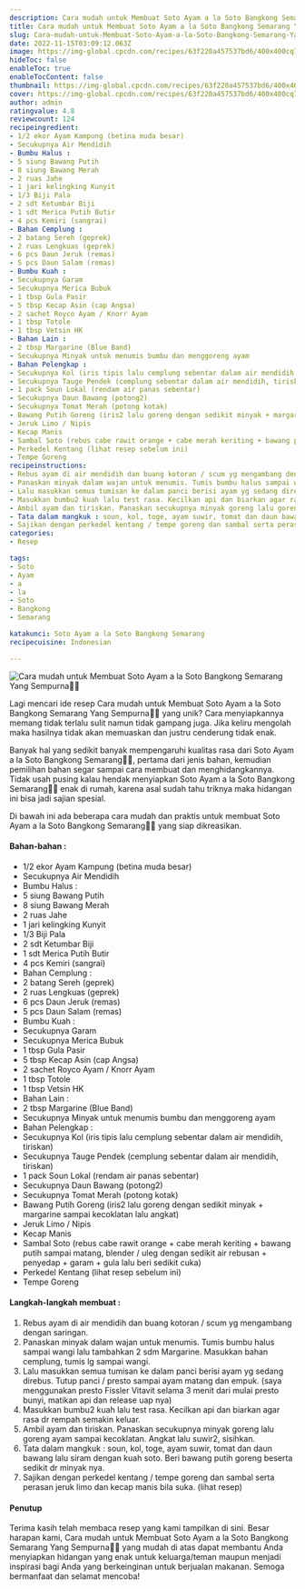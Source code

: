 ```yaml
---
description: Cara mudah untuk Membuat Soto Ayam a la Soto Bangkong Semarang Yang Sempurna"
title: Cara mudah untuk Membuat Soto Ayam a la Soto Bangkong Semarang Yang Sempurna
slug: Cara-mudah-untuk-Membuat-Soto-Ayam-a-la-Soto-Bangkong-Semarang-Yang-Sempurna
date: 2022-11-15T03:09:12.063Z
image: https://img-global.cpcdn.com/recipes/63f220a457537bd6/400x400cq70/photo.jpg
hideToc: false
enableToc: true
enableTocContent: false
thumbnail: https://img-global.cpcdn.com/recipes/63f220a457537bd6/400x400cq70/photo.jpg
cover: https://img-global.cpcdn.com/recipes/63f220a457537bd6/400x400cq70/photo.jpg
author: admin
ratingvalue: 4.8
reviewcount: 124
recipeingredient:
- 1/2 ekor Ayam Kampung (betina muda besar)
- Secukupnya Air Mendidih
- Bumbu Halus :
- 5 siung Bawang Putih
- 8 siung Bawang Merah
- 2 ruas Jahe
- 1 jari kelingking Kunyit
- 1/3 Biji Pala
- 2 sdt Ketumbar Biji
- 1 sdt Merica Putih Butir
- 4 pcs Kemiri (sangrai)
- Bahan Cemplung :
- 2 batang Sereh (geprek)
- 2 ruas Lengkuas (geprek)
- 6 pcs Daun Jeruk (remas)
- 5 pcs Daun Salam (remas)
- Bumbu Kuah :
- Secukupnya Garam
- Secukupnya Merica Bubuk
- 1 tbsp Gula Pasir
- 5 tbsp Kecap Asin (cap Angsa)
- 2 sachet Royco Ayam / Knorr Ayam
- 1 tbsp Totole
- 1 tbsp Vetsin HK
- Bahan Lain :
- 2 tbsp Margarine (Blue Band)
- Secukupnya Minyak untuk menumis bumbu dan menggoreng ayam
- Bahan Pelengkap :
- Secukupnya Kol (iris tipis lalu cemplung sebentar dalam air mendidih, tiriskan)
- Secukupnya Tauge Pendek (cemplung sebentar dalam air mendidih, tiriskan)
- 1 pack Soun Lokal (rendam air panas sebentar)
- Secukupnya Daun Bawang (potong2)
- Secukupnya Tomat Merah (potong kotak)
- Bawang Putih Goreng (iris2 lalu goreng dengan sedikit minyak + margarine sampai kecoklatan lalu angkat)
- Jeruk Limo / Nipis
- Kecap Manis
- Sambal Soto (rebus cabe rawit orange + cabe merah keriting + bawang putih sampai matang, blender / uleg dengan sedikit air rebusan + penyedap + garam + gula lalu beri sedikit cuka)
- Perkedel Kentang (lihat resep sebelum ini)
- Tempe Goreng
recipeinstructions:
- Rebus ayam di air mendidih dan buang kotoran / scum yg mengambang dengan saringan.
- Panaskan minyak dalam wajan untuk menumis. Tumis bumbu halus sampai wangi lalu tambahkan 2 sdm Margarine. Masukkan bahan cemplung, tumis lg sampai wangi.
- Lalu masukkan semua tumisan ke dalam panci berisi ayam yg sedang direbus. Tutup panci / presto sampai ayam matang dan empuk. (saya menggunakan presto Fissler Vitavit selama 3 menit dari mulai presto bunyi, matikan api dan release uap nya)
- Masukkan bumbu2 kuah lalu test rasa. Kecilkan api dan biarkan agar rasa dr rempah semakin keluar.
- Ambil ayam dan tiriskan. Panaskan secukupnya minyak goreng lalu goreng ayam sampai kecoklatan. Angkat lalu suwir2, sisihkan.
- Tata dalam mangkuk : soun, kol, toge, ayam suwir, tomat dan daun bawang lalu siram dengan kuah soto. Beri bawang putih goreng beserta sedikit dr minyak nya.
- Sajikan dengan perkedel kentang / tempe goreng dan sambal serta perasan jeruk limo dan kecap manis bila suka. (lihat resep)
categories:
- Resep

tags:
- Soto
- Ayam
- a
- la
- Soto
- Bangkong
- Semarang

katakunci: Soto Ayam a la Soto Bangkong Semarang
recipecuisine: Indonesian

---
```


![Cara mudah untuk Membuat Soto Ayam a la Soto Bangkong Semarang Yang Sempurna👩‍🍳](https://img-global.cpcdn.com/recipes/63f220a457537bd6/400x400cq70/photo.jpg)

Lagi mencari ide resep Cara mudah untuk Membuat Soto Ayam a la Soto Bangkong Semarang Yang Sempurna👩‍🍳 yang unik? Cara menyiapkannya memang tidak terlalu sulit namun tidak gampang juga. Jika keliru mengolah maka hasilnya tidak akan memuaskan dan justru cenderung tidak enak.

Banyak hal yang sedikit banyak mempengaruhi kualitas rasa dari Soto Ayam a la Soto Bangkong Semarang👩‍🍳, pertama dari jenis bahan, kemudian pemilihan bahan segar sampai cara membuat dan menghidangkannya. Tidak usah pusing kalau hendak menyiapkan Soto Ayam a la Soto Bangkong Semarang👩‍🍳 enak di rumah, karena asal sudah tahu triknya maka hidangan ini bisa jadi sajian spesial.

Di bawah ini ada beberapa cara mudah dan praktis untuk membuat Soto Ayam a la Soto Bangkong Semarang👩‍🍳 yang siap dikreasikan.

<!--inarticleads1-->

#### Bahan-bahan :

- 1/2 ekor Ayam Kampung (betina muda besar)
- Secukupnya Air Mendidih
- Bumbu Halus :
- 5 siung Bawang Putih
- 8 siung Bawang Merah
- 2 ruas Jahe
- 1 jari kelingking Kunyit
- 1/3 Biji Pala
- 2 sdt Ketumbar Biji
- 1 sdt Merica Putih Butir
- 4 pcs Kemiri (sangrai)
- Bahan Cemplung :
- 2 batang Sereh (geprek)
- 2 ruas Lengkuas (geprek)
- 6 pcs Daun Jeruk (remas)
- 5 pcs Daun Salam (remas)
- Bumbu Kuah :
- Secukupnya Garam
- Secukupnya Merica Bubuk
- 1 tbsp Gula Pasir
- 5 tbsp Kecap Asin (cap Angsa)
- 2 sachet Royco Ayam / Knorr Ayam
- 1 tbsp Totole
- 1 tbsp Vetsin HK
- Bahan Lain :
- 2 tbsp Margarine (Blue Band)
- Secukupnya Minyak untuk menumis bumbu dan menggoreng ayam
- Bahan Pelengkap :
- Secukupnya Kol (iris tipis lalu cemplung sebentar dalam air mendidih, tiriskan)
- Secukupnya Tauge Pendek (cemplung sebentar dalam air mendidih, tiriskan)
- 1 pack Soun Lokal (rendam air panas sebentar)
- Secukupnya Daun Bawang (potong2)
- Secukupnya Tomat Merah (potong kotak)
- Bawang Putih Goreng (iris2 lalu goreng dengan sedikit minyak + margarine sampai kecoklatan lalu angkat)
- Jeruk Limo / Nipis
- Kecap Manis
- Sambal Soto (rebus cabe rawit orange + cabe merah keriting + bawang putih sampai matang, blender / uleg dengan sedikit air rebusan + penyedap + garam + gula lalu beri sedikit cuka)
- Perkedel Kentang (lihat resep sebelum ini)
- Tempe Goreng

<!--inarticleads2-->

#### Langkah-langkah membuat :

1. Rebus ayam di air mendidih dan buang kotoran / scum yg mengambang dengan saringan.
1. Panaskan minyak dalam wajan untuk menumis. Tumis bumbu halus sampai wangi lalu tambahkan 2 sdm Margarine. Masukkan bahan cemplung, tumis lg sampai wangi.
1. Lalu masukkan semua tumisan ke dalam panci berisi ayam yg sedang direbus. Tutup panci / presto sampai ayam matang dan empuk. (saya menggunakan presto Fissler Vitavit selama 3 menit dari mulai presto bunyi, matikan api dan release uap nya)
1. Masukkan bumbu2 kuah lalu test rasa. Kecilkan api dan biarkan agar rasa dr rempah semakin keluar.
1. Ambil ayam dan tiriskan. Panaskan secukupnya minyak goreng lalu goreng ayam sampai kecoklatan. Angkat lalu suwir2, sisihkan.
1. Tata dalam mangkuk : soun, kol, toge, ayam suwir, tomat dan daun bawang lalu siram dengan kuah soto. Beri bawang putih goreng beserta sedikit dr minyak nya.
1. Sajikan dengan perkedel kentang / tempe goreng dan sambal serta perasan jeruk limo dan kecap manis bila suka. (lihat resep)

#### Penutup

Terima kasih telah membaca resep yang kami tampilkan di sini. Besar harapan kami, Cara mudah untuk Membuat Soto Ayam a la Soto Bangkong Semarang Yang Sempurna👩‍🍳 yang mudah di atas dapat membantu Anda menyiapkan hidangan yang enak untuk keluarga/teman maupun menjadi inspirasi bagi Anda yang berkeinginan untuk berjualan makanan. Semoga bermanfaat dan selamat mencoba!